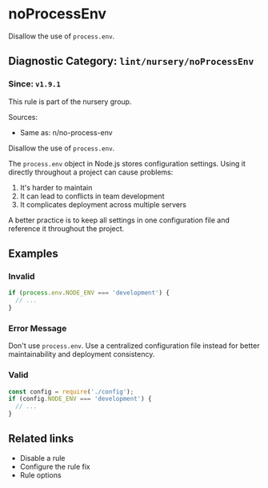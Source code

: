 # noProcessEnv
Disallow the use of `process.env`.

## Diagnostic Category: `lint/nursery/noProcessEnv`

### Since: `v1.9.1`

This rule is part of the nursery group.

Sources: 
- Same as: n/no-process-env

Disallow the use of `process.env`.

The `process.env` object in Node.js stores configuration settings. Using it directly throughout a project can cause problems:

1. It's harder to maintain
2. It can lead to conflicts in team development
3. It complicates deployment across multiple servers

A better practice is to keep all settings in one configuration file and reference it throughout the project.

## Examples

### Invalid

```js
if (process.env.NODE_ENV === 'development') {
  // ...
}
```

### Error Message

Don't use `process.env`.
Use a centralized configuration file instead for better maintainability and deployment consistency.

### Valid

```js
const config = require('./config');
if (config.NODE_ENV === 'development') {
  // ...
}
```

## Related links

- Disable a rule
- Configure the rule fix
- Rule options